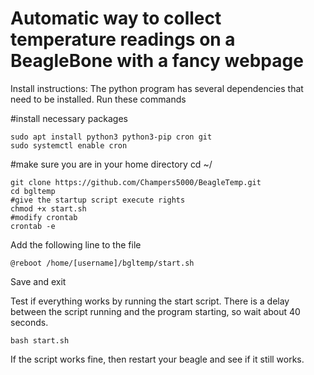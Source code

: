 # Automatic way to collect temperature readings on a BeagleBone with a fancy webpage

Install instructions: The python program has several dependencies that need to be installed. Run these commands

#install necessary packages
```
sudo apt install python3 python3-pip cron git
sudo systemctl enable cron
```
#make sure you are in your home directory
cd ~/
```
git clone https://github.com/Champers5000/BeagleTemp.git
cd bgltemp
#give the startup script execute rights
chmod +x start.sh
#modify crontab
crontab -e
```
Add the following line to the file
```
@reboot /home/[username]/bgltemp/start.sh
```
Save and exit

Test if everything works by running the start script. There is a delay between the script running and the program starting, so wait about 40 seconds.
```
bash start.sh
```
If the script works fine, then restart your beagle and see if it still works. 
